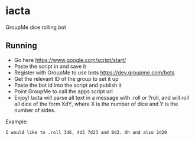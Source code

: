 # iacta
GroupMe dice rolling bot

## Running
* Go here https://www.google.com/script/start/
* Paste the script in and save it
* Register with GroupMe to use bots https://dev.groupme.com/bots
* Get the relevant ID of the group to set it up
* Paste the bot id into the script and publish it
* Point GroupMe to call the apps script url
* Enjoy! Iacta will parse all text in a message with .roll or ?roll, and will roll all dice of the form XdY, where X is the number of dice and Y is the number of sides.

Example:
```
I would like to .roll 3d6, 4d5 7d23 and 8d2. Oh and also 2d20
```
